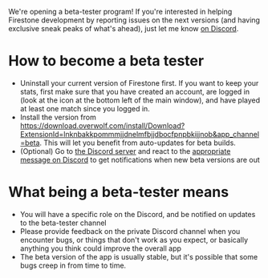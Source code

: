 We're opening a beta-tester program! If you're interested in helping Firestone development by reporting issues on the next versions (and having exclusive sneak peaks of what's ahead), just let me know [on Discord](https://discord.gg/vKeB3gnKTy).

# How to become a beta tester

-   Uninstall your current version of Firestone first. If you want to keep your stats, first make sure that you have created an account, are logged in (look at the icon at the bottom left of the main window), and have played at least one match since you logged in.
-   Install the version from https://download.overwolf.com/install/Download?ExtensionId=lnknbakkpommmjjdnelmfbjjdbocfpnpbkijjnob&app_channel=beta. This will let you benefit from auto-updates for beta builds.
-   (Optional) Go to [the Discord server](https://discord.gg/vKeB3gnKTy) and react to the [appropriate message on Discord](https://discord.com/channels/187101197767933952/718113027244818543/799283504490741771) to get notifications when new beta versions are out

# What being a beta-tester means

-   You will have a specific role on the Discord, and be notified on updates to the beta-tester channel
-   Please provide feedback on the private Discord channel when you encounter bugs, or things that don't work as you expect, or basically anything you think could improve the overall app
-   The beta version of the app is usually stable, but it's possible that some bugs creep in from time to time.

